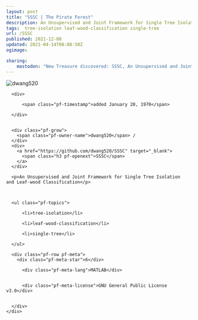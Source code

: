 ```yaml
---
layout: post
title: "SSSC | The Pirate Forest"
description: An Unsupervised and Joint Framework for Single Tree Isolation  and Leaf-wood Classification
tags:  tree-isolation leaf-wood-classification single-tree
url: /SSSC
published: 2021-12-08
updated: 2021-04-14T08:08:50Z
ogimage: 

sharing:
    mastodon: "New Treasure discovered: SSSC, An Unsupervised and Joint Framework for Single Tree Isolation  and Leaf-wood Classification"
---
```


<div class="pf-night-sky-spacer">
    <div id="pf-night-sky" data-stars="6" data-owner="dwang520" data-repo="SSSC">
        <div id="pf-open-dialog" class="pf-meta-star pf-star-todo"></div>
        <dialog id="pf-star-dialog">
            Star this Repository to putt a smile on the Developers face.
            <div class="pf-row">
                <div class="pf-grow"></div>
                <div><a class="pf-unterlines" href="https://github.com/dwang520/SSSC" target="_blank">VISIT REPOSITORY</a></div>
            </div>
        </dialog>
    </div>
    
</div>

<div class="pf-ship-list">
    <div class="pf-row pf-pirate pf-small-column" data-pirate-id="9q6yUS4Rd9UP29vOSTTfh">
    <div>
      <!--<a href="https://github.com/dwang520" target="blank">-->
        <div class="pf-pirate-avatar">
          <div class="pf-cross pf-clickable"  onclick="collect('9q6yUS4Rd9UP29vOSTTfh'); return false;"></div>
          <img src="https://avatars.githubusercontent.com/u/34278700?v=4" title="dwang520" alt="dwang520"/>
      </div>
      <!--</a>
      <div class="pf-pirate-actions">
        <a class="pf-treasure-add"  title="save in my treasure chest" onclick="collect('9q6yUS4Rd9UP29vOSTTfh'); return false;" href="#">
          <img src="./assets/coin.svg" alt="treasure"/>
        </a>
        <a class="pf-treasure-remove" onclick="throwAway('9q6yUS4Rd9UP29vOSTTfh'); return false;">remove</a>
      </div>-->
    </div>
    <div class="pf-ship">

      <div>
        
          <span class="pf-timestamp">added January 20, 1970</span>
        
      </div>
      
      
      <div class="pf-grow">
        <span class="pf-owner-name">dwang520</span> / 
      </div>
      <div>
        <a href="https://github.com/dwang520/SSSC" target="_blank">
          <span class="h3 pf-openext">SSSC</span>
        </a>
      </div>

      <p>An Unsupervised and Joint Framework for Single Tree Isolation  and Leaf-wood Classification</p>

      

      <ul class="pf-topics">
        
          <li>tree-isolation</li>
        
          <li>leaf-wood-classification</li>
        
          <li>single-tree</li>
        
      </ul>

      <div class="pf-row pf-meta">
        <div class="pf-meta-star">6</div>
        
          <div class="pf-meta-lang">MATLAB</div>
        
        
          <div class="pf-meta-license">GNU General Public License v3.0</div>
        
        
      </div>
    </div>
  </div>
</div>